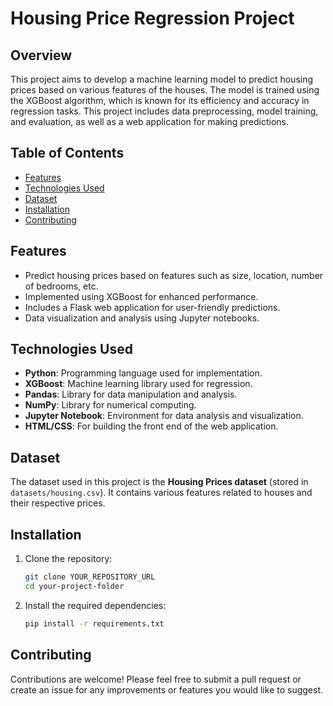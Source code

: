 # Housing Price Regression Project

## Overview

This project aims to develop a machine learning model to predict housing prices based on various features of the houses. The model is trained using the XGBoost algorithm, which is known for its efficiency and accuracy in regression tasks. This project includes data preprocessing, model training, and evaluation, as well as a web application for making predictions.

## Table of Contents

- [Features](#features)
- [Technologies Used](#technologies-used)
- [Dataset](#dataset)
- [Installation](#installation)
- [Contributing](#contributing)


## Features

- Predict housing prices based on features such as size, location, number of bedrooms, etc.
- Implemented using XGBoost for enhanced performance.
- Includes a Flask web application for user-friendly predictions.
- Data visualization and analysis using Jupyter notebooks.

## Technologies Used

- **Python**: Programming language used for implementation.
- **XGBoost**: Machine learning library used for regression.
- **Pandas**: Library for data manipulation and analysis.
- **NumPy**: Library for numerical computing.
- **Jupyter Notebook**: Environment for data analysis and visualization.
- **HTML/CSS**: For building the front end of the web application.

## Dataset

The dataset used in this project is the **Housing Prices dataset** (stored in `datasets/housing.csv`). It contains various features related to houses and their respective prices.

## Installation

1. Clone the repository:
   ```bash
   git clone YOUR_REPOSITORY_URL
   cd your-project-folder

2. Install the required dependencies:
    ```bash
    pip install -r requirements.txt

## Contributing

Contributions are welcome! Please feel free to submit a pull request or create an issue for any improvements or features you would like to suggest.
